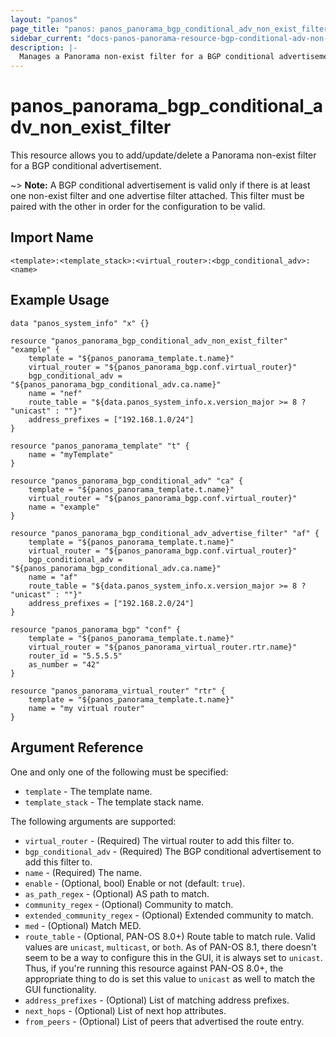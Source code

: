 ```yaml
---
layout: "panos"
page_title: "panos: panos_panorama_bgp_conditional_adv_non_exist_filter"
sidebar_current: "docs-panos-panorama-resource-bgp-conditional-adv-non-exist-filter"
description: |-
  Manages a Panorama non-exist filter for a BGP conditional advertisement.
---
```


# panos_panorama_bgp_conditional_adv_non_exist_filter

This resource allows you to add/update/delete a Panorama non-exist filter for a
BGP conditional advertisement.

~> **Note:** A BGP conditional advertisement is valid only if there is at least
one non-exist filter and one advertise filter attached.  This filter must be paired
with the other in order for the configuration to be valid.


## Import Name

```
<template>:<template_stack>:<virtual_router>:<bgp_conditional_adv>:<name>
```


## Example Usage

```hcl
data "panos_system_info" "x" {}

resource "panos_panorama_bgp_conditional_adv_non_exist_filter" "example" {
    template = "${panos_panorama_template.t.name}"
    virtual_router = "${panos_panorama_bgp.conf.virtual_router}"
    bgp_conditional_adv = "${panos_panorama_bgp_conditional_adv.ca.name}"
    name = "nef"
    route_table = "${data.panos_system_info.x.version_major >= 8 ? "unicast" : ""}"
    address_prefixes = ["192.168.1.0/24"]
}

resource "panos_panorama_template" "t" {
    name = "myTemplate"
}

resource "panos_panorama_bgp_conditional_adv" "ca" {
    template = "${panos_panorama_template.t.name}"
    virtual_router = "${panos_panorama_bgp.conf.virtual_router}"
    name = "example"
}

resource "panos_panorama_bgp_conditional_adv_advertise_filter" "af" {
    template = "${panos_panorama_template.t.name}"
    virtual_router = "${panos_panorama_bgp.conf.virtual_router}"
    bgp_conditional_adv = "${panos_panorama_bgp_conditional_adv.ca.name}"
    name = "af"
    route_table = "${data.panos_system_info.x.version_major >= 8 ? "unicast" : ""}"
    address_prefixes = ["192.168.2.0/24"]
}

resource "panos_panorama_bgp" "conf" {
    template = "${panos_panorama_template.t.name}"
    virtual_router = "${panos_panorama_virtual_router.rtr.name}"
    router_id = "5.5.5.5"
    as_number = "42"
}

resource "panos_panorama_virtual_router" "rtr" {
    template = "${panos_panorama_template.t.name}"
    name = "my virtual router"
}
```

## Argument Reference

One and only one of the following must be specified:

* `template` - The template name.
* `template_stack` - The template stack name.

The following arguments are supported:

* `virtual_router` - (Required) The virtual router to add this filter to.
* `bgp_conditional_adv` - (Required) The BGP conditional advertisement to add
  this filter to.
* `name` - (Required) The name.
* `enable` - (Optional, bool) Enable or not (default: `true`).
* `as_path_regex` - (Optional) AS path to match.
* `community_regex` - (Optional) Community to match.
* `extended_community_regex` - (Optional) Extended community to match.
* `med` - (Optional) Match MED.
* `route_table` - (Optional, PAN-OS 8.0+) Route table to match rule.  Valid
  values are `unicast`, `multicast`, or `both`.  As of PAN-OS 8.1, there doesn't
  seem to be a way to configure this in the GUI, it is always set to `unicast`.
  Thus, if you're running this resource against PAN-OS 8.0+, the appropriate
  thing to do is set this value to `unicast` as well to match the GUI functionality.
* `address_prefixes` - (Optional) List of matching address prefixes.
* `next_hops` - (Optional) List of next hop attributes.
* `from_peers` - (Optional) List of peers that advertised the route entry.
